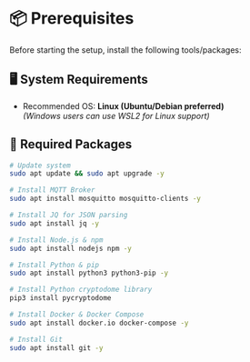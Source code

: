 # 📦 Prerequisites

Before starting the setup, install the following tools/packages:

## 🖥️ System Requirements
- Recommended OS: **Linux (Ubuntu/Debian preferred)**  
  *(Windows users can use WSL2 for Linux support)*

## 📌 Required Packages
```bash
# Update system
sudo apt update && sudo apt upgrade -y

# Install MQTT Broker
sudo apt install mosquitto mosquitto-clients -y

# Install JQ for JSON parsing
sudo apt install jq -y

# Install Node.js & npm
sudo apt install nodejs npm -y

# Install Python & pip
sudo apt install python3 python3-pip -y

# Install Python cryptodome library
pip3 install pycryptodome

# Install Docker & Docker Compose
sudo apt install docker.io docker-compose -y

# Install Git
sudo apt install git -y
